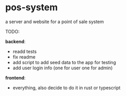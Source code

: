 # pos-system
a server and website for a point of sale system

TODO:

**backend**:
* readd tests
* fix readme
* add script to add seed data to the app for testing
* add user login info (one for user one for admin)

**frontend**:
* everything, also decide to do it in rust or typescript
